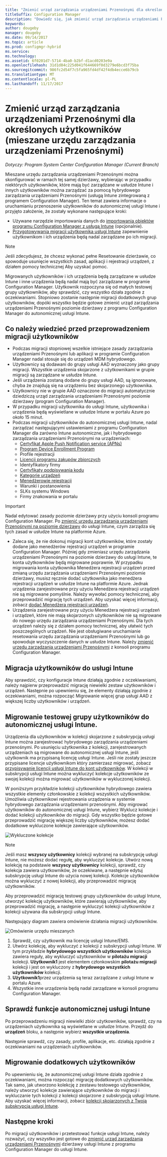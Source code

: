 ```yaml
---
title: "Zmienić urząd zarządzania urządzeniami Przenośnymi dla określonych użytkowników (mieszane urzędu zarządzania urządzeniami Przenośnymi)"
titleSuffix: Configuration Manager
description: "Dowiedz się, jak zmienić urząd zarządzania urządzeniami Przenośnymi z hybrydowego zarządzania urządzeniami Przenośnymi do autonomicznej usługi Intune dla niektórych użytkowników."
keywords: 
author: dougeby
manager: dougeby
ms.date: 09/14/2017
ms.topic: article
ms.prod: configmgr-hybrid
ms.service: 
ms.technology: 
ms.assetid: 6f0201d7-5714-4ba0-b2bf-d1acd0203e9a
ms.openlocfilehash: 31d1d84c225d041f644669f0d3279e6bcd3f75ba
ms.sourcegitcommit: 986fc2d54f7c5fa965fd4df42f4db4ecce6b79cb
ms.translationtype: MT
ms.contentlocale: pl-PL
ms.lasthandoff: 11/17/2017
---
```

# <a name="change-the-mdm-authority-for-specific-users-mixed-mdm-authority"></a>Zmienić urząd zarządzania urządzeniami Przenośnymi dla określonych użytkowników (mieszane urzędu zarządzania urządzeniami Przenośnymi) 

*Dotyczy: Program System Center Configuration Manager (Current Branch)*    

Mieszane urzędu zarządzania urządzeniami Przenośnymi można skonfigurować w ramach tej samej dzierżawy, wybierając w przypadku niektórych użytkowników, które mają być zarządzane w usłudze Intune i innych użytkowników można zarządzać za pomocą hybrydowego zarządzania urządzeniami Przenośnymi (usługą Intune zintegrowaną z programem Configuration Manager). Ten temat zawiera informacje o uruchamianiu przenoszenie użytkowników do autonomicznej usługi Intune i przyjęto założenie, że zostały wykonane następujące kroki:
- Używane narzędzie importowania danych do [importowania obiektów programu Configuration Manager z usługą Intune](migrate-import-data.md) (opcjonalnie).
- [Przygotowywania migracji użytkownika usługi Intune](migrate-prepare-intune.md) zapewnienie użytkownikom i ich urządzenia będą nadal zarządzane po ich migracji.

> [!Note]    
> Jeśli zdecydujesz, że chcesz wykonać pełne Resetowanie dzierżawie, co spowoduje usunięcie wszystkich zasad, aplikacji i rejestracji urządzeń, z działem pomocy technicznej Aby uzyskać pomoc.

Migrowanych użytkowników i ich urządzenia będą zarządzane w usłudze Intune i inne urządzenia będą nadal mają być zarządzane w programie Configuration Manager. Użytkownik rozpoczyna się od małych testowej grupy użytkowników, aby sprawdzić, czy wszystko działa zgodnie z oczekiwaniami. Stopniowo zostanie następnie migracji dodatkowych grup użytkowników, dopóki wszystko będzie gotowe zmienić urząd zarządzania urządzeniami Przenośnymi poziomie dzierżawy z programu Configuration Manager do autonomicznej usługi Intune. 

## <a name="things-to-know-before-you-migrate-users"></a>Co należy wiedzieć przed przeprowadzeniem migracji użytkowników
- Podczas migracji stopniowej wszelkie istniejące zasady zarządzania urządzeniami Przenośnymi lub aplikacji w programie Configuration Manager nadal stosuje się do urządzeń MDM hybrydowego.
- Użytkownicy są dodawani do grupy usługi AAD wyznaczony jako grupy migracji. Wszystkie urządzenia skojarzone z użytkownikami w grupie migracji są zarządzane w usłudze Intune.
- Jeśli urządzenia zostaną dodane do grupy usługi AAD, są ignorowane, chyba że znajdują się na urządzeniu bez skojarzonego użytkownika.
- Użytkownicy nie w grupie AAD oznaczone do migracji automatycznie dziedziczą urząd zarządzania urządzeniami Przenośnymi poziomie dzierżawy (program Configuration Manager).
- W przypadku migracji użytkownika do usługi Intune, użytkownika i urządzenia będą wyświetlane w usłudze Intune w portalu Azure po około 15 minut.  
- Podczas migracji użytkowników do autonomicznej usługi Intune, nadal zarządzać następującymi ustawieniami z programu Configuration Manager dla zarówno Intune autonomiczne, jak i hybrydowego zarządzania urządzeniami Przenośnymi na urządzeniach:
    - [Certyfikat Apple Push Notification service (APNs)](/sccm/mdm/deploy-use/enroll-hybrid-ios-mac)
    - [Program Device Enrollment Program](/sccm/mdm/deploy-use/ios-device-enrollment-program-for-hybrid)
    - Profile rejestracji
    - [Licencji programu zakupów zbiorczych](/sccm/mdm/deploy-use/manage-volume-purchased-ios-apps)
    - Identyfikatory firmy 
    - [Certyfikaty podpisywania kodu](/sccm/mdm/deploy-use/enroll-hybrid-windows)
    - [Kategorie urządzeń](/sccm/core/clients/manage/collections/automatically-categorize-devices-into-collections)
    - [Menedżerowie rejestracji](/sccm/mdm/plan-design/device-enrollment-methods)
    - Warunki i postanowienia
    - SLKs systemu Windows
    - Firmy znakowania w portalu    
      
> [!Important]    
  > Nadal edytować zasady poziomie dzierżawy przy użyciu konsoli programu Configuration Manager. Po [zmienić urzędu zarządzania urządzeniami Przenośnymi na poziomie dzierżawy](change-mdm-authority.md) do usługi Intune, czym zarządza się tych zasad w usłudze Intune na platformie Azure. 
- Zaleca się, że nie dokonuj migracji kont użytkowników, które zostały dodane jako menedżerów rejestracji urządzeń w programie Configuration Manager. Później gdy zmieniasz urzędu zarządzania urządzeniami Przenośnymi na poziomie dzierżawy do usługi Intune, te konta użytkowników będą migrowane poprawnie. W przypadku migrowania konta użytkownika Menedżera rejestracji urządzeń przed zmianą urzędu zarządzania urządzeniami Przenośnymi poziomie dzierżawy, musisz ręcznie dodać użytkownika jako menedżera rejestracji urządzeń w usłudze Intune na platformie Azure. Jednak urządzenia zarejestrowane przy użyciu Menedżera rejestracji urządzeń nie są migrowane pomyślnie. Należy wywołać pomocy technicznej, aby przeprowadzić migrację tych urządzeń. Aby uzyskać więcej informacji, zobacz [dodać Menedżera rejestracji urządzeń](https://docs.microsoft.com/en-us/intune/device-enrollment-manager-enroll#add-a-device-enrollment-manager).
- Urządzenia zarejestrowane przy użyciu Menedżera rejestracji urządzeń i urządzeń, które nie mają skojarzonych użytkowników nie są migrowane do nowego urzędu zarządzania urządzeniami Przenośnymi. Dla tych urządzeń należy się z działem pomocy technicznej, aby ułatwić tych poszczególnych urządzeń. Nie jest obsługiwane uruchamianie resetowania urzędu zarządzania urządzeniami Przenośnymi lub go spowoduje wyczyszczenie danych w usłudze Intune. Należy [zmienić urzędu zarządzania urządzeniami Przenośnymi](migrate-change-mdm-authority.md) z konsoli programu Configuration Manager.

## <a name="migrate-users-to-intune"></a>Migracja użytkowników do usługi Intune
Aby sprawdzić, czy konfiguracje Intune działają zgodnie z oczekiwaniami, należy najpierw przeprowadzić migrację niewielki zestaw użytkowników i urządzeń. Następnie po upewnieniu się, że elementy działają zgodnie z oczekiwaniami, można rozpocząć Migrowanie więcej grup usługi AAD z większej liczby użytkowników i urządzeń.

## <a name="migrate-a-test-group-of-users-to-intune-standalone"></a>Migrowanie testowej grupy użytkowników do autonomicznej usługi Intune.
Urządzenia dla użytkowników w kolekcji skojarzone z subskrypcją usługi Intune można zarejestrować hybrydowego zarządzania urządzeniami przenośnymi. Po usunięciu użytkownika z kolekcji, zarejestrowanych urządzeniach są migrowane do autonomicznej usługi Intune, jeśli użytkownik ma przypisaną licencję usługi Intune. Jeśli nie zostały jeszcze przypisane licencje użytkownikom który zamierzasz migrować, zobacz [przypisywanie licencji usługi Intune do kont użytkowników](https://docs.microsoft.com/intune/licenses-assign). W kolekcji w subskrypcji usługi Intune można wykluczyć kolekcje użytkowników ze swojej kolekcji można migrować użytkowników w wykluczonej kolekcji. 

W poniższym przykładzie kolekcji użytkowników hybrydowego zawiera wszystkie elementy członkowskie z kolekcji wszystkich użytkowników. Umożliwia użytkownikowi rejestrowania urządzenia w systemie hybrydowego zarządzania urządzeniami przenośnymi. Aby migrować użytkowników do autonomicznej usługi Intune, wybierz Wyklucz kolekcje i dodać kolekcji użytkowników do migracji. Gdy wszystko będzie gotowe przeprowadzić migrację większej liczby użytkowników, możesz dodać dodatkowe wykluczone kolekcje zawierające użytkowników. 

![Wykluczone kolekcje](../media/migrate-excludecollections.png)

> [!Note] 
> Jeśli masz **wszyscy użytkownicy** kolekcji wybranej na subskrypcję usługi Intune, nie możesz dodać regułę, aby wykluczyć kolekcje. Utwórz nową kolekcję na podstawie **wszyscy użytkownicy** kolekcji, sprawdź, czy kolekcja zawiera użytkowników, że oczekiwane, a następnie edytuj subskrypcję usługi Intune do użycia nowej kolekcji. Kolekcje użytkowników można wykluczyć z nowej kolekcji, aby przeprowadzić migrację użytkowników. 

Aby przeprowadzić migrację testowej grupy użytkowników do usługi Intune, utworzyć kolekcję użytkowników, które zawierają użytkowników, aby przeprowadzić migrację, a następnie wykluczyć kolekcji użytkowników z kolekcji używana dla subskrypcji usługi Intune.   

Następujący diagram zawiera omówienie działania migracji użytkowników.

 ![Omówienie urzędu mieszanych](../media/migrate-mixedauthority.svg)

1. Sprawdź, czy użytkownik ma licencję usługi Intune/EMS. 
2. Utwórz kolekcję, aby wykluczyć z kolekcji z subskrypcji usługi Intune. W tym przykładzie **hybrydowego wszystkich użytkowników** kolekcja zawiera reguły, aby wykluczyć użytkowników w **pilotażu migracji** kolekcji. **Użytkownik1** jest elementem członkowskim **pilotażu migracji** kolekcji i jest on wykluczony z **hybrydowego wszystkich użytkowników** kolekcji. 
3. **Użytkownik1**przez urządzenia są teraz zarządzane z usługi Intune w portalu Azure. 
4. Wszystkie inne urządzenia będą nadal zarządzane w konsoli programu Configuration Manager. 

## <a name="verify-intune-standalone-functionality"></a>Sprawdź funkcje autonomicznej usługi Intune
Po przeprowadzeniu migracji niewielki zbiór użytkowników, sprawdź, czy na urządzeniach użytkownika są wyświetlane w usłudze Intune. Przejdź do **urządzeń** bloku, a następnie wybierz **wszystkie urządzenia**. 

Następnie sprawdź, czy zasady, profile, aplikacje, etc. działają zgodnie z oczekiwaniami na urządzeniach użytkowników.

## <a name="migrate-additional-users"></a>Migrowanie dodatkowych użytkowników
Po upewnieniu się, że autonomicznej usługi Intune działa zgodnie z oczekiwaniami, można rozpocząć migrację dodatkowych użytkowników. Tak samo, jak utworzono kolekcję z zestawu testowego użytkowników, należy utworzyć kolekcje zawierające użytkowników do migracji i wykluczanie tych kolekcji z kolekcji skojarzone z subskrypcją usługi Intune. Aby uzyskać więcej informacji, zobacz [kolekcji skojarzonych z Twoją subskrypcją usługi Intune](#collection-associated-with-your-intune-subscription).

## <a name="next-steps"></a>Następne kroki
Po migracji użytkowników i przetestować funkcje usługi Intune, należy rozważyć, czy wszystko jest gotowe do [zmienić urząd zarządzania urządzeniami Przenośnymi](migrate-change-mdm-authority.md) dzierżawy usługi Intune z programu Configuration Manager do usługi Intune. 
